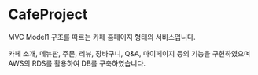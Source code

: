 # CafeProject

MVC Model1 구조를 따르는 카페 홈페이지 형태의 서비스입니다.

카페 소개, 메뉴판, 주문, 리뷰, 장바구니, Q&A, 마이페이지 등의 기능을 구현하였으며 AWS의 RDS를 활용하여 DB를 구축하였습니다. 
